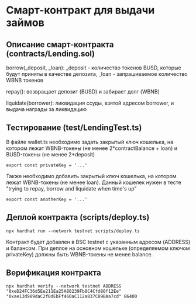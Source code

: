 # Смарт-контракт для выдачи займов 

## Описание смарт-контракта (contracts/Lending.sol)

borrow(_deposit, _loan): _deposit - количество токенов BUSD, которые будут приняты в качестве депозита, _loan - запрашиваемое количество WBNB токенов

repay(): возвращает депозит (BUSD) и забирает долг (WBNB)

liquidate(borrower): ликвидация ссуды, взятой адресом borrower, и выдача награды за ликвидацию

## Тестирование (test/LendingTest.ts)

В файле wallet.ts необходимо задать закрытый ключ кошелька, на котором лежат WBNB-токены (не менее 2\*сontractBalance + loan) и BUSD-токены (не менее 2\*deposit)

    export const privateKey = '...'

Также необходимо добавить закрытый ключ кошелька, на котором лежат WBNB-токены (не менее loan). Данный кошелек нужен в тесте "trying to repay, borrow and liquidate when time's up"

    export const anotherKey = '...'

## Деплой контракта (scripts/deploy.ts)

    npx hardhat run --network testnet scripts/deploy.ts

Контракт будет добавлен в BSC testnet с указанным адресом (ADDRESS) и балансом. При деплое на основном кошельке (определяемом ключом privateKey) должны быть WBNB-токены не менее balance.

## Верификация контракта

    npx hardhat verify --network testnet ADDRESS "0xeD24FC36d5Ee211Ea25A80239Fb8C4Cfd80f12Ee" "0xae13d989daC2f0dEbFf460aC112a837C89BAa7cd" 86400

